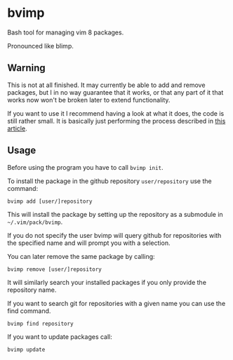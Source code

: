 # bvimp

Bash tool for managing vim 8 packages.

Pronounced like blimp.

## Warning

This is not at all finished. It may currently be able to add and remove packages, but I in no way guarantee that it works, or that any part of it that works now won't be broken later to extend functionality.

If you want to use it I recommend having a look at what it does, the code is still rather small. It is basically just performing the process described in [this article](https://shapeshed.com/vim-packages/).

## Usage

Before using the program you have to call `bvimp init`.

To install the package in the github repository `user/repository` use the command:

    bvimp add [user/]repository

This will install the package by setting up the repository as a submodule in `~/.vim/pack/bvimp`.

If you do not specify the user bvimp will query github for repositories with the specified name and will prompt you with a selection.

You can later remove the same package by calling:

    bvimp remove [user/]repository

It will similarly search your installed packages if you only provide the repository name.

If you want to search git for repositories with a given name you can use the find command.

    bvimp find repository

If you want to update packages call:

    bvimp update
